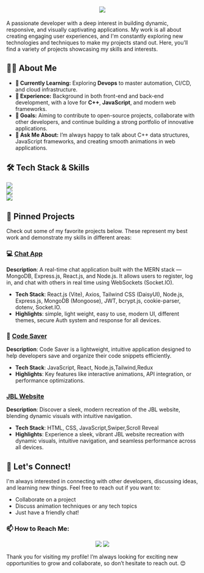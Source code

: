 <h1 align="center">
    <img src="https://readme-typing-svg.herokuapp.com/?font=Righteous&size=35&center=true&vCenter=true&width=500&height=70&duration=4000&lines=Hi+There!+👋;+I'm+Krishna+Gopal+Lodhi!;&color=9933ff" />
</h1>

A passionate developer with a deep interest in building dynamic, responsive, and visually captivating applications. My work is all about creating engaging user experiences, and I'm constantly exploring new technologies and techniques to make my projects stand out. Here, you’ll find a variety of projects showcasing my skills and interests.



## 👨‍💻 About Me

- **🌱 Currently Learning:** Exploring **Devops** to master automation, CI/CD, and cloud infrastructure.
- **💼 Experience:** Background in both front-end and back-end development, with a love for **C++**, **JavaScript**, and modern web frameworks.
- **🚀 Goals:** Aiming to contribute to open-source projects, collaborate with other developers, and continue building a strong portfolio of innovative applications.
- **💬 Ask Me About:** I’m always happy to talk about C++ data structures, JavaScript frameworks, and creating smooth animations in web applications.



## 🛠 Tech Stack & Skills
<div align="left">
    <img src="https://skillicons.dev/icons?i=react,bootstrap,html,css,nextjs,figma,tailwind,redux" /><br>
    <img src="https://skillicons.dev/icons?i=nodejs,python,javascript,express,mongodb,c,cpp,mysql" /><br>
    <img src="https://skillicons.dev/icons?i=linux,git,github,postman,vscode,stackoverflow" /><br>
</div>



## 📌 Pinned Projects

Check out some of my favorite projects below. These represent my best work and demonstrate my skills in different areas:

### 💻 [Chat App](https://chamts.onrender.com/)
**Description**: A real-time chat application built with the MERN stack — MongoDB, Express.js, React.js, and Node.js.
It allows users to register, log in, and chat with others in real time using WebSockets (Socket.IO).
- **Tech Stack**: React.js (Vite), Axios, Tailwind CSS (DaisyUI), Node.js, Express.js, MongoDB (Mongoose), JWT, bcrypt.js, cookie-parser, dotenv, Socket.IO.
- **Highlights**: simple, light weight, easy to use, modern UI, different themes, secure Auth system and response for all devices.

### 🚀 [Code Saver](https://code-saver-nine.vercel.app/)
**Description**: Code Saver is a lightweight, intuitive application designed to help developers save and organize their code snippets efficiently.
- **Tech Stack**: JavaScript, React, Node.js,Tailwind,Redux 
- **Highlights**: Key features like interactive animations, API integration, or performance optimizations.

###  [JBL Website](https://ghostfreak10.github.io/JBL-headphones/)
**Description**: Discover a sleek, modern recreation of the JBL website, blending dynamic visuals with intuitive navigation.
- **Tech Stack**: HTML, CSS, JavaScript,Swiper,Scroll Reveal 
- **Highlights**: Experience a sleek, vibrant JBL website recreation with dynamic visuals, intuitive navigation, and seamless performance across all devices. 



## 💬 Let's Connect!

I'm always interested in connecting with other developers, discussing ideas, and learning new things. Feel free to reach out if you want to:
- Collaborate on a project
- Discuss animation techniques or any tech topics
- Just have a friendly chat!

### 📫 How to Reach Me:
<p align="center">
  <a href="https://www.linkedin.com/in/krishnagopallodhi/" target="_blank"><img src="https://skillicons.dev/icons?i=linkedin" /></a>
  <!-- <a href="https://twitter.com/YOUR_TWITTER" target="_blank"><img src="https://skillicons.dev/icons?i=twitter" /></a> -->
  <a href="krishnalodhi1003@gmail.com"><img src="https://skillicons.dev/icons?i=gmail" /></a>
</p>

Thank you for visiting my profile! I’m always looking for exciting new opportunities to grow and collaborate, so don’t hesitate to reach out. 😊
